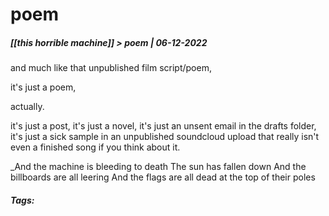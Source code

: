 # poem
##### [[_this horrible machine_]] > poem | 06-12-2022

and much like that unpublished film script/poem, 

it's just a poem, 

actually. 

it's just a post, 
it's just a novel, 
it's just an unsent email in the drafts folder, 
it's just a sick sample in an unpublished soundcloud upload that really isn't even a finished song if you think about it.


_And the machine is bleeding to death
The sun has fallen down
And the billboards are all leering
And the flags are all dead at the top of their poles

##### Tags: 